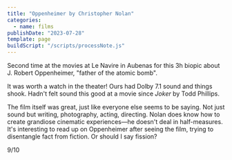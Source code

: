 ```yaml
---
title: "Oppenheimer by Christopher Nolan"
categories:
  - name: films
publishDate: "2023-07-28"
template: page
buildScript: "/scripts/processNote.js"
---
```


Second time at the movies at Le Navire in Aubenas for this 3h biopic about J. Robert Oppenheimer, "father of the atomic bomb".

It was worth a watch in the theater! Ours had Dolby 7.1 sound and things shook. Hadn't felt sound this good at a movie since _Joker_ by Todd Phillips.

The film itself was great, just like everyone else seems to be saying. Not just sound but writing, photography, acting, directing. Nolan does know how to create grandiose cinematic experiences—he doesn't deal in half-measures. It's interesting to read up on Oppenheimer after seeing the film, trying to disentangle fact from fiction. Or should I say fission?

9/10
